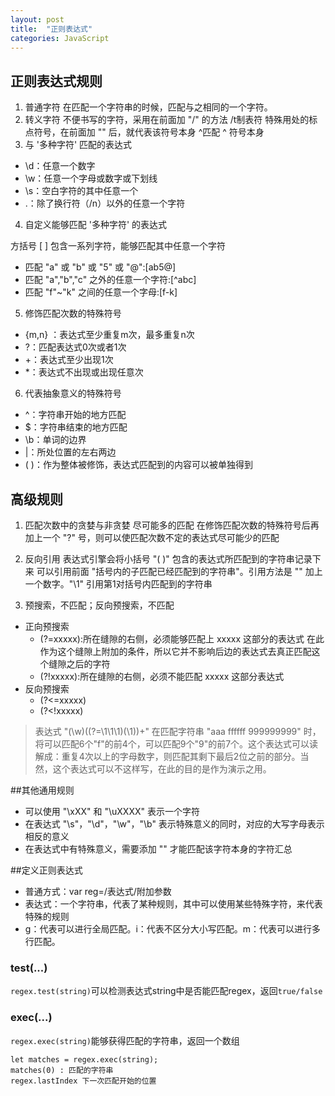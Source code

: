 ```yaml
---
layout: post
title:  "正则表达式"
categories: JavaScript
---
```


## 正则表达式规则

1. 普通字符
在匹配一个字符串的时候，匹配与之相同的一个字符。
2. 转义字符
不便书写的字符，采用在前面加 "/" 的方法
/t制表符
特殊用处的标点符号，在前面加 "\" 后，就代表该符号本身
\^匹配 ^ 符号本身
3. 与 '多种字符' 匹配的表达式

 - \d：任意一个数字
 - \w：任意一个字母或数字或下划线
 - \s：空白字符的其中任意一个
 - .：除了换行符（/n）以外的任意一个字符
4. 自定义能够匹配 '多种字符' 的表达式

方括号 [ ] 包含一系列字符，能够匹配其中任意一个字符
 - 匹配 "a" 或 "b" 或 "5" 或 "@":[ab5@]
 - 匹配 "a","b","c" 之外的任意一个字符:[^abc]
 - 匹配 "f"~"k" 之间的任意一个字母:[f-k]
5. 修饰匹配次数的特殊符号

 - {m,n} ：表达式至少重复m次，最多重复n次
 - ?：匹配表达式0次或者1次
 - +：表达式至少出现1次
 - *：表达式不出现或出现任意次
6. 代表抽象意义的特殊符号

 - ^：字符串开始的地方匹配
 - $：字符串结束的地方匹配
 - \b：单词的边界
 - |：所处位置的左右两边
 - ( )：作为整体被修饰，表达式匹配到的内容可以被单独得到

## 高级规则
1. 匹配次数中的贪婪与非贪婪
尽可能多的匹配
在修饰匹配次数的特殊符号后再加上一个 "?" 号，则可以使匹配次数不定的表达式尽可能少的匹配

2. 反向引用
表达式引擎会将小括号 "( )" 包含的表达式所匹配到的字符串记录下来
可以引用前面 "括号内的子匹配已经匹配到的字符串"。引用方法是 "\" 加上一个数字。"\1" 引用第1对括号内匹配到的字符串

3. 预搜索，不匹配；反向预搜索，不匹配

 - 正向预搜索
	- (?=xxxxx):所在缝隙的右侧，必须能够匹配上 xxxxx 这部分的表达式
 在此作为这个缝隙上附加的条件，所以它并不影响后边的表达式去真正匹配这个缝隙之后的字符
	- (?!xxxxx):所在缝隙的右侧，必须不能匹配 xxxxx 这部分表达式
 - 反向预搜索
    - (?<=xxxxx)
	- (?<!xxxxx)

>表达式 "(\w)((?=\1\1\1)(\1))+" 在匹配字符串 "aaa ffffff 999999999" 时，将可以匹配6个"f"的前4个，可以匹配9个"9"的前7个。这个表达式可以读解成：重复4次以上的字母数字，则匹配其剩下最后2位之前的部分。当然，这个表达式可以不这样写，在此的目的是作为演示之用。

##其他通用规则

 - 可以使用 "\xXX" 和 "\uXXXX" 表示一个字符
 - 在表达式 "\s"，"\d"，"\w"，"\b" 表示特殊意义的同时，对应的大写字母表示相反的意义
 - 在表达式中有特殊意义，需要添加 "\" 才能匹配该字符本身的字符汇总

##定义正则表达式
 - 普通方式：var reg=/表达式/附加参数
 - 表达式：一个字符串，代表了某种规则，其中可以使用某些特殊字符，来代表特殊的规则
 - g：代表可以进行全局匹配。i：代表不区分大小写匹配。m：代表可以进行多行匹配。

### test(...)

```regex.test(string)```可以检测表达式string中是否能匹配regex，返回```true/false```

### exec(...)

```regex.exec(string)```能够获得匹配的字符串，返回一个数组

```
let matches = regex.exec(string);
matches(0) : 匹配的字符串
regex.lastIndex	下一次匹配开始的位置
```